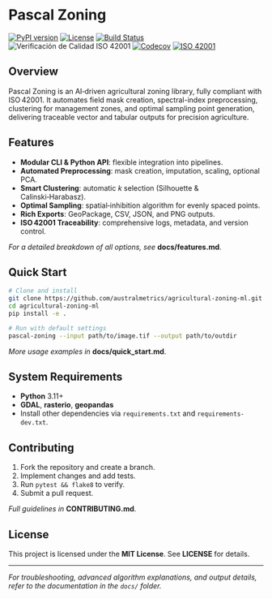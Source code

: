 # Pascal Zoning

[![PyPI version](https://img.shields.io/pypi/v/pascal-zoning)](https://pypi.org/project/pascal-zoning/) 
[![License](https://img.shields.io/github/license/australmetrics/agricultural-zoning-ml)](https://github.com/australmetrics/agricultural-zoning-ml/blob/main/LICENSE) 
[![Build Status](https://img.shields.io/github/actions/workflow/status/australmetrics/agricultural-zoning-ml/validate-manifest.yml)](https://github.com/australmetrics/agricultural-zoning-ml/actions/workflows/validate-manifest.yml)
![Verificación de Calidad ISO 42001](https://img.shields.io/github/actions/workflow/status/australmetrics/agricultural-zoning-ml/validate-manifest.yml?label=Verificación%20de%20Calidad%20ISO%2042001&logo=github)
[![Codecov](https://img.shields.io/codecov/c/github/australmetrics/agricultural-zoning-ml?logo=codecov)](https://codecov.io/gh/australmetrics/agricultural-zoning-ml)
[![ISO 42001](https://img.shields.io/badge/ISO-42001-blue.svg)](docs/compliance/iso42001_compliance.md)


## Overview

Pascal Zoning is an AI‑driven agricultural zoning library, fully compliant with ISO 42001. It automates field mask creation, spectral-index preprocessing, clustering for management zones, and optimal sampling point generation, delivering traceable vector and tabular outputs for precision agriculture.

## Features

* **Modular CLI & Python API**: flexible integration into pipelines.
* **Automated Preprocessing**: mask creation, imputation, scaling, optional PCA.
* **Smart Clustering**: automatic *k* selection (Silhouette & Calinski‑Harabasz).
* **Optimal Sampling**: spatial‑inhibition algorithm for evenly spaced points.
* **Rich Exports**: GeoPackage, CSV, JSON, and PNG outputs.
* **ISO 42001 Traceability**: comprehensive logs, metadata, and version control.

*For a detailed breakdown of all options, see* **docs/features.md**.

## Quick Start

```bash
# Clone and install
git clone https://github.com/australmetrics/agricultural-zoning-ml.git
cd agricultural-zoning-ml
pip install -e .

# Run with default settings
pascal-zoning --input path/to/image.tif --output path/to/outdir
```

*More usage examples in* **docs/quick\_start.md**.

## System Requirements

* **Python** 3.11+
* **GDAL**, **rasterio**, **geopandas**
* Install other dependencies via `requirements.txt` and `requirements-dev.txt`.

## Contributing

1. Fork the repository and create a branch.
2. Implement changes and add tests.
3. Run `pytest && flake8` to verify.
4. Submit a pull request.

*Full guidelines in* **CONTRIBUTING.md**.

## License

This project is licensed under the **MIT License**. See **LICENSE** for details.

---

*For troubleshooting, advanced algorithm explanations, and output details, refer to the documentation in the `docs/` folder.*

